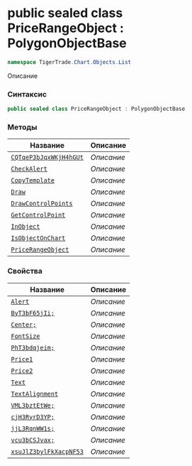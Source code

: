 
# public sealed class PriceRangeObject : PolygonObjectBase
```csharp
namespace TigerTrade.Chart.Objects.List
```



Описание

### Синтаксис
```csharp
public sealed class PriceRangeObject : PolygonObjectBase
```


### Методы
| Название | Описание |
| --- | --- |
| [`CQTqeP3bJqxWKjH4hGUt`](./PriceRangeObject.cs/Методы/CQTqeP3bJqxWKjH4hGUt.md) | *Описание* |
| [`CheckAlert`](./PriceRangeObject.cs/Методы/CheckAlert.md) | *Описание* |
| [`CopyTemplate`](./PriceRangeObject.cs/Методы/CopyTemplate.md) | *Описание* |
| [`Draw`](./PriceRangeObject.cs/Методы/Draw.md) | *Описание* |
| [`DrawControlPoints`](./PriceRangeObject.cs/Методы/DrawControlPoints.md) | *Описание* |
| [`GetControlPoint`](./PriceRangeObject.cs/Методы/GetControlPoint.md) | *Описание* |
| [`InObject`](./PriceRangeObject.cs/Методы/InObject.md) | *Описание* |
| [`IsObjectOnChart`](./PriceRangeObject.cs/Методы/IsObjectOnChart.md) | *Описание* |
| [`PriceRangeObject`](./PriceRangeObject.cs/Методы/PriceRangeObject.md) | *Описание* |

### Свойства
| Название | Описание |
| --- | --- |
| [`Alert`](./PriceRangeObject.cs/Свойства/Alert.md) | *Описание* |
| [`ByT3bF65jIi;`](./PriceRangeObject.cs/Свойства/ByT3bF65jIi;.md) | *Описание* |
| [`Center;`](./PriceRangeObject.cs/Свойства/Center;.md) | *Описание* |
| [`FontSize`](./PriceRangeObject.cs/Свойства/FontSize.md) | *Описание* |
| [`PhT3bdqjeim;`](./PriceRangeObject.cs/Свойства/PhT3bdqjeim;.md) | *Описание* |
| [`Price1`](./PriceRangeObject.cs/Свойства/Price1.md) | *Описание* |
| [`Price2`](./PriceRangeObject.cs/Свойства/Price2.md) | *Описание* |
| [`Text`](./PriceRangeObject.cs/Свойства/Text.md) | *Описание* |
| [`TextAlignment`](./PriceRangeObject.cs/Свойства/TextAlignment.md) | *Описание* |
| [`VML3bztEtWe;`](./PriceRangeObject.cs/Свойства/VML3bztEtWe;.md) | *Описание* |
| [`cjH3RyrD3YP;`](./PriceRangeObject.cs/Свойства/cjH3RyrD3YP;.md) | *Описание* |
| [`jjL3RqnWW1s;`](./PriceRangeObject.cs/Свойства/jjL3RqnWW1s;.md) | *Описание* |
| [`vcu3bCSJvax;`](./PriceRangeObject.cs/Свойства/vcu3bCSJvax;.md) | *Описание* |
| [`xsuJlZ3bylFkXacpNF53`](./PriceRangeObject.cs/Свойства/xsuJlZ3bylFkXacpNF53.md) | *Описание* |




